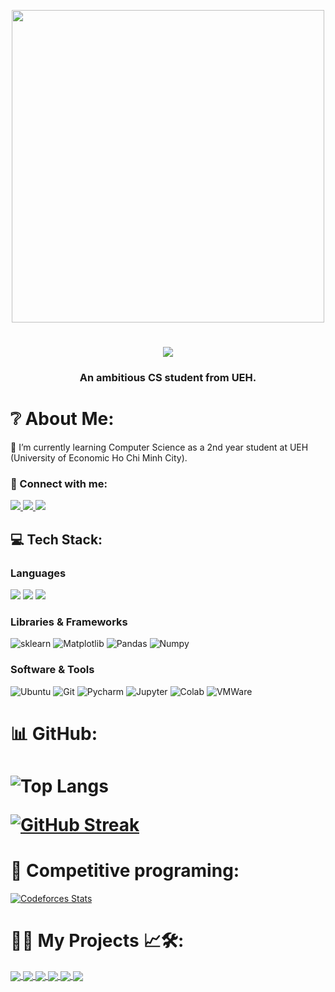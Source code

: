<p align="center">
  <img align="middle" src="https://github.com/user-attachments/assets/d4b99e6c-2f75-41ef-8ed1-fc5612360f18" width="500">

</p>


<h1 align="middle">
    <img src="https://readme-typing-svg.herokuapp.com/?font=Righteous&size=35&center=true&vCenter=true&width=500&height=70&duration=3000&lines=Hi+there!+👋;+I'm+Thien!;" />
</h1>
<h3 align="middle">An ambitious CS student from UEH.</h3>

# ❔ About Me:
<div align="left">
 🔭 I’m currently learning Computer Science as a 2nd year student at UEH (University of Economic Ho Chi Minh City).<br>
 
 </div>
 
<h3 align="left">🤙 Connect with me:</h3>

<div align="left"> 
    <a href="https://www.linkedin.com/in/thi%E1%BB%87n-nguy%E1%BB%85n-1b3793285/" target="_blank">
    <img src="https://img.shields.io/badge/LinkedIn-0077B5?style=for-the-badge&logo=linkedin&logoColor=white" target="_blank" />
  </a>
  <a href="mailto:thiennguyen03001@gmail.com">
    <img src="https://img.shields.io/badge/Gmail-333333?style=for-the-badge&logo=gmail&logoColor=red" />
  </a>

  <a href="https://www.facebook.com/profile.php?id=100040691206144" target="_blank">
    <img src="https://img.shields.io/badge/Facebook-0000FF?style=for-the-badge&logo=Facebook&logoColor=white" target="_blank" />
  </a>
  <!--
  <a href="https://toannguyenkhanh.github.io/" target="_blank">
     <img src="https://img.shields.io/badge/Portfolio-FF5722?style=for-the-badge&logo=todoist&logoColor=white" target="_blank" />
  </a> -->
</div>

## 💻 Tech Stack:
<!--![C#](https://img.shields.io/badge/c%23-%23239120.svg?style=flat&logo=c-sharp&logoColor=white) ![Python](https://img.shields.io/badge/python-3670A0?style=flat&logo=python&logoColor=ffdd54) ![Anaconda](https://img.shields.io/badge/Anaconda-%2344A833.svg?style=flat&logo=anaconda&logoColor=white) ![MySQL](https://img.shields.io/badge/mysql-%2300f.svg?style=flat&logo=mysql&logoColor=white) ![Pandas](https://img.shields.io/badge/pandas-%23150458.svg?style=flat&logo=pandas&logoColor=white) ![NumPy](https://img.shields.io/badge/numpy-%23013243.svg?style=flat&logo=numpy&logoColor=white) ![scikit-learn](https://img.shields.io/badge/scikit--learn-%23F7931E.svg?style=flat&logo=scikit-learn&logoColor=white) ![PyTorch](https://img.shields.io/badge/Pytorch-%23FF6F00.svg?style=flat&logo=TensorFlow&logoColor=white) -->
<!-- [![My Skills](https://skillicons.dev/icons?i=python,cpp,pytorch,sklearn,keras,opencv,cs,mysql,pycharm,docker,linux)](https://skillicons.dev) -->


  <h3>Languages</br></h3>
  <div align="left">

   <img src="https://img.shields.io/badge/-Python-98b982?style=for-the-badge&logo=python&logoColor=orange&labelColor=282828">
   <img src="https://img.shields.io/badge/-C++-1ca0f1?style=for-the-badge&logo=cplusplus&logoColor=1ca0f1&labelColor=282828">
   <img src="https://img.shields.io/badge/c%23-%23239120.svg?style=for-the-badge&logo=c-sharp&logoColor=white&labelColor=282828"> 
   <!--<img src="https://img.shields.io/badge/R-EADBC8.svg?style=for-the-badge&logo=R&logoColor=blue&labelColor=282829">-->

    
  </div>

  <h3>Libraries & Frameworks</br></h3>
  <div align="left">
    <!--<img alt="Pytorch" src="https://img.shields.io/badge/PyTorch-%23EE4C2C.svg?style=for-the-badge&logo=PyTorch&logoColor=white&labelColor=282828">-->
    <img alt="sklearn" src="https://img.shields.io/badge/scikit--learn-%23F7931E.svg?style=for-the-badge&logo=scikit-learn&logoColor=white&labelColor=282828">
    <!--<img alt="OpenCV" src="https://img.shields.io/badge/OpenCV-5c3ee8?style=for-the-badge&logo=opencv&logoColor=5c3ee8&labelColor=282828">-->
    <!--<img alt="FastAPI" src="https://img.shields.io/badge/FastAPI-005571?style=for-the-badge&logo=fastapi&labelColor=282828">-->
    <!--<img alt="Onnx" src="https://img.shields.io/badge/-ONNX-005CED?style=for-the-badge&logo=onnx&logoColor=white&labelColor=282828">-->
    <img alt="Matplotlib" src="https://img.shields.io/badge/Matplotlib-11557c?style=for-the-badge&&logo=circle&logoColor=11557c&labelColor=282828">
    <img alt="Pandas" src="https://img.shields.io/badge/Pandas-150458?style=for-the-badge&logo=pandas&logoColor=150458&labelColor=282828">
    <img alt="Numpy" src="https://img.shields.io/badge/Numpy-4d77cf?style=for-the-badge&logo=numpy&logoColor=4d77cf&labelColor=282828">

   </div>

  <h3>Software & Tools</br></h3>
   <div align="left">
    <!--<img alt="Docker" src="https://img.shields.io/badge/Docker-4d77cf?style=for-the-badge&logo=docker&logoColor=4d77cf&labelColor=282828">-->
    <!--<img alt="Linux" src="https://img.shields.io/badge/Linux-f5c022?style=for-the-badge&logo=linux&logoColor=f5c022&labelColor=282828">-->
    <img alt="Ubuntu" src="https://img.shields.io/badge/Ubuntu-E95420?style=for-the-badge&logo=ubuntu&logoColor=white&labelColor=282828">
    <img alt="Git" src="https://img.shields.io/badge/Git-f05134?style=for-the-badge&logo=git&logoColor=f05134&labelColor=282828">
    <img alt="Pycharm" src="https://img.shields.io/badge/pycharm-143?style=for-the-badge&logo=pycharm&logoColor=black&color=black&labelColor=green">
    <img alt="Jupyter" src="https://img.shields.io/badge/Jupyter%20-f27727?style=for-the-badge&logo=Jupyter&logoColor=f27727&labelColor=282828">
    <img alt="Colab" src="https://img.shields.io/badge/Colab-fb9c04?style=for-the-badge&&logo=google-colab&logoColor=fb9c04&labelColor=282828">
    <img alt="VMWare" src="https://img.shields.io/badge/VMWare-208abc?style=for-the-badge&logo=vmware&logoColor=208abc&labelColor=282828">
   </div>

# 📊 GitHub:

<h1 align="left">

![Top Langs](https://github-readme-stats.vercel.app/api/top-langs/?username=ThienNguyen3001&layout=compact&theme=react)<br>
<!--![](https://github.com/ToanNguyenKhanh/github-stats/blob/master/generated/languages.svg)<br>-->
[![GitHub Streak](https://streak-stats.demolab.com/?user=ThienNguyen3001&theme=tokyonight&hide_border=false&include_all_commits=true&count_private=true&layout=compact&card_width=470)](https://git.io/streak-stats)<br>
# 🤺 Competitive programing:
[![Codeforces Stats](https://codeforces-readme-stats.vercel.app/api/card?username=NguyenThien&theme=github_dark&disable_animations=false&show_icons=true&force_username=true)](https://codeforces.com/profile/NguyenThien)
<!--![LeetCode Stats](https://leetcard.jacoblin.cool/nnt2923?theme=dark&font=Oxanium)-->
</h1>

<!-- 
<div align="center">
  <h2>🐍 My Contributions 🐍</h2>
</div> 

<picture>
  <source media="(prefers-color-scheme: dark)" srcset="https://github.com/ToanNguyenKhanh/snk/blob/output-svg-only/github-contribution-grid-snake-dark.svg">
  <source media="(prefers-color-scheme: light)" srcset="https://github.com/ToanNguyenKhanh/snk/blob/manual-run-output/only-svg/github-contribution-grid-snake.svg">
  <img alt="github contribution grid snake animation" src="https://raw.githubusercontent.com/platane/platane/output/github-contribution-grid-snake.svg">
</picture> -->

# 🤖🚀 My Projects 📈🛠️:


<a href="https://github.com/ThienNguyen3001/Student-Dropout-Analysis"> 
  <img align="center" src="https://github-readme-stats.anuraghazra1.vercel.app/api/pin/?username=ThienNguyen3001&repo=Student-Dropout-Analysis&theme=radical" />
</a> 
<a href="https://github.com/ThienNguyen3001/Clan-Analysis"> 
  <img align="center" src="https://github-readme-stats.anuraghazra1.vercel.app/api/pin/?username=ThienNguyen3001&repo=Clan-Analysis&theme=radical" />
</a>  
<a href="https://github.com/ThienNguyen3001/Mini-project-crawl-data"> 
  <img align="center" src="https://github-readme-stats.anuraghazra1.vercel.app/api/pin/?username=ThienNguyen3001&repo=Mini-project-crawl-data&theme=radical" />
</a>   
<a href="https://github.com/ThienNguyen3001/Mini-project-ML"> 
  <img align="center" src="https://github-readme-stats.anuraghazra1.vercel.app/api/pin/?username=ThienNguyen3001&repo=Mini-project-ML&theme=radical" />
</a>   
<a href="https://github.com/ThienNguyen3001/Do-an-Co-so-lap-trinh"> 
  <img align="center" src="https://github-readme-stats.anuraghazra1.vercel.app/api/pin/?username=ThienNguyen3001&repo=Do-an-Co-so-lap-trinh&theme=radical" />
</a>   
<a href="https://github.com/ThienNguyen3001/Christmas-Tree"> 
  <img align="center" src="https://github-readme-stats.anuraghazra1.vercel.app/api/pin/?username=ThienNguyen3001&repo=Christmas-Tree&theme=radical" />
</a> 
</h1>

